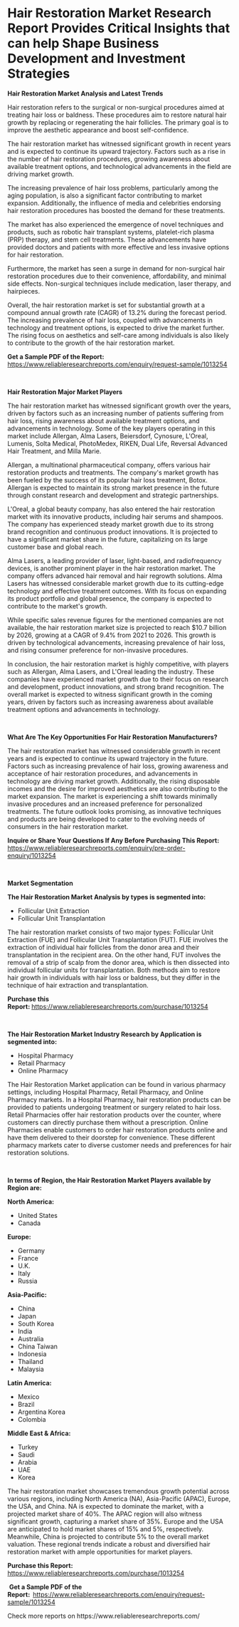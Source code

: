 <p><h1>Hair Restoration Market Research Report Provides Critical Insights that can help Shape Business Development and Investment Strategies</h1></p><p><strong>Hair Restoration Market Analysis and Latest Trends</strong></p>
<p><p>Hair restoration refers to the surgical or non-surgical procedures aimed at treating hair loss or baldness. These procedures aim to restore natural hair growth by replacing or regenerating the hair follicles. The primary goal is to improve the aesthetic appearance and boost self-confidence.</p><p>The hair restoration market has witnessed significant growth in recent years and is expected to continue its upward trajectory. Factors such as a rise in the number of hair restoration procedures, growing awareness about available treatment options, and technological advancements in the field are driving market growth.</p><p>The increasing prevalence of hair loss problems, particularly among the aging population, is also a significant factor contributing to market expansion. Additionally, the influence of media and celebrities endorsing hair restoration procedures has boosted the demand for these treatments.</p><p>The market has also experienced the emergence of novel techniques and products, such as robotic hair transplant systems, platelet-rich plasma (PRP) therapy, and stem cell treatments. These advancements have provided doctors and patients with more effective and less invasive options for hair restoration.</p><p>Furthermore, the market has seen a surge in demand for non-surgical hair restoration procedures due to their convenience, affordability, and minimal side effects. Non-surgical techniques include medication, laser therapy, and hairpieces.</p><p>Overall, the hair restoration market is set for substantial growth at a compound annual growth rate (CAGR) of 13.2% during the forecast period. The increasing prevalence of hair loss, coupled with advancements in technology and treatment options, is expected to drive the market further. The rising focus on aesthetics and self-care among individuals is also likely to contribute to the growth of the hair restoration market.</p></p>
<p><strong>Get a Sample PDF of the Report:&nbsp;</strong> <a href="https://www.reliableresearchreports.com/enquiry/request-sample/1013254">https://www.reliableresearchreports.com/enquiry/request-sample/1013254</a></p>
<p>&nbsp;</p>
<p><strong>Hair Restoration Major Market Players</strong></p>
<p><p>The hair restoration market has witnessed significant growth over the years, driven by factors such as an increasing number of patients suffering from hair loss, rising awareness about available treatment options, and advancements in technology. Some of the key players operating in this market include Allergan, Alma Lasers, Beiersdorf, Cynosure, L'Oreal, Lumenis, Solta Medical, PhotoMedex, RIKEN, Dual Life, Reversal Advanced Hair Treatment, and Milla Marie.</p><p>Allergan, a multinational pharmaceutical company, offers various hair restoration products and treatments. The company's market growth has been fueled by the success of its popular hair loss treatment, Botox. Allergan is expected to maintain its strong market presence in the future through constant research and development and strategic partnerships.</p><p>L'Oreal, a global beauty company, has also entered the hair restoration market with its innovative products, including hair serums and shampoos. The company has experienced steady market growth due to its strong brand recognition and continuous product innovations. It is projected to have a significant market share in the future, capitalizing on its large customer base and global reach.</p><p>Alma Lasers, a leading provider of laser, light-based, and radiofrequency devices, is another prominent player in the hair restoration market. The company offers advanced hair removal and hair regrowth solutions. Alma Lasers has witnessed considerable market growth due to its cutting-edge technology and effective treatment outcomes. With its focus on expanding its product portfolio and global presence, the company is expected to contribute to the market's growth.</p><p>While specific sales revenue figures for the mentioned companies are not available, the hair restoration market size is projected to reach $10.7 billion by 2026, growing at a CAGR of 9.4% from 2021 to 2026. This growth is driven by technological advancements, increasing prevalence of hair loss, and rising consumer preference for non-invasive procedures.</p><p>In conclusion, the hair restoration market is highly competitive, with players such as Allergan, Alma Lasers, and L'Oreal leading the industry. These companies have experienced market growth due to their focus on research and development, product innovations, and strong brand recognition. The overall market is expected to witness significant growth in the coming years, driven by factors such as increasing awareness about available treatment options and advancements in technology.</p></p>
<p>&nbsp;</p>
<p><strong>What Are The Key Opportunities For Hair Restoration Manufacturers?</strong></p>
<p><p>The hair restoration market has witnessed considerable growth in recent years and is expected to continue its upward trajectory in the future. Factors such as increasing prevalence of hair loss, growing awareness and acceptance of hair restoration procedures, and advancements in technology are driving market growth. Additionally, the rising disposable incomes and the desire for improved aesthetics are also contributing to the market expansion. The market is experiencing a shift towards minimally invasive procedures and an increased preference for personalized treatments. The future outlook looks promising, as innovative techniques and products are being developed to cater to the evolving needs of consumers in the hair restoration market.</p></p>
<p><strong>Inquire or Share Your Questions If Any Before Purchasing This Report:</strong> <a href="https://www.reliableresearchreports.com/enquiry/pre-order-enquiry/1013254">https://www.reliableresearchreports.com/enquiry/pre-order-enquiry/1013254</a></p>
<p>&nbsp;</p>
<p><strong>Market Segmentation</strong></p>
<p><strong>The Hair Restoration Market Analysis by types is segmented into:</strong></p>
<p><ul><li>Follicular Unit Extraction</li><li>Follicular Unit Transplantation</li></ul></p>
<p><p>The hair restoration market consists of two major types: Follicular Unit Extraction (FUE) and Follicular Unit Transplantation (FUT). FUE involves the extraction of individual hair follicles from the donor area and their transplantation in the recipient area. On the other hand, FUT involves the removal of a strip of scalp from the donor area, which is then dissected into individual follicular units for transplantation. Both methods aim to restore hair growth in individuals with hair loss or baldness, but they differ in the technique of hair extraction and transplantation.</p></p>
<p><strong>Purchase this Report:&nbsp;</strong><a href="https://www.reliableresearchreports.com/purchase/1013254">https://www.reliableresearchreports.com/purchase/1013254</a></p>
<p>&nbsp;</p>
<p><strong>The Hair Restoration Market Industry Research by Application is segmented into:</strong></p>
<p><ul><li>Hospital Pharmacy</li><li>Retail Pharmacy</li><li>Online Pharmacy</li></ul></p>
<p><p>The Hair Restoration Market application can be found in various pharmacy settings, including Hospital Pharmacy, Retail Pharmacy, and Online Pharmacy markets. In a Hospital Pharmacy, hair restoration products can be provided to patients undergoing treatment or surgery related to hair loss. Retail Pharmacies offer hair restoration products over the counter, where customers can directly purchase them without a prescription. Online Pharmacies enable customers to order hair restoration products online and have them delivered to their doorstep for convenience. These different pharmacy markets cater to diverse customer needs and preferences for hair restoration solutions.</p></p>
<p>&nbsp;</p>
<p><strong>In terms of Region, the Hair Restoration Market Players available by Region are:</strong></p>
<p>
    <p> <strong> North America: </strong>
        <ul>
            <li>United States</li>
            <li>Canada</li>
        </ul>
        </p> 
    <p> <strong> Europe: </strong>
        <ul>
            <li>Germany</li>
            <li>France</li>
            <li>U.K.</li>
            <li>Italy</li>
            <li>Russia</li>
        </ul>
        </p> 
    <p> <strong> Asia-Pacific: </strong>
        <ul>
            <li>China</li>
            <li>Japan</li>
            <li>South Korea</li>
            <li>India</li>
            <li>Australia</li>
            <li>China Taiwan</li>
            <li>Indonesia</li>
            <li>Thailand</li>
            <li>Malaysia</li>
        </ul>
        </p> 
    <p> <strong> Latin America: </strong>
        <ul>
            <li>Mexico</li>
            <li>Brazil</li>
            <li>Argentina Korea</li>
            <li>Colombia</li>
        </ul>
        </p> 
    <p> <strong> Middle East & Africa: </strong>
        <ul>
            <li>Turkey</li>
            <li>Saudi</li>
            <li>Arabia</li>
            <li>UAE</li>
            <li>Korea</li>
        </ul>
    </p>
    </p>
<p><p>The hair restoration market showcases tremendous growth potential across various regions, including North America (NA), Asia-Pacific (APAC), Europe, the USA, and China. NA is expected to dominate the market, with a projected market share of 40%. The APAC region will also witness significant growth, capturing a market share of 35%. Europe and the USA are anticipated to hold market shares of 15% and 5%, respectively. Meanwhile, China is projected to contribute 5% to the overall market valuation. These regional trends indicate a robust and diversified hair restoration market with ample opportunities for market players.</p></p>
<p><strong>Purchase this Report: </strong><a href="https://www.reliableresearchreports.com/purchase/1013254">https://www.reliableresearchreports.com/purchase/1013254</a></p>
<p>&nbsp;<strong>Get a Sample PDF of the Report:&nbsp;&nbsp;</strong><a href="https://www.reliableresearchreports.com/enquiry/request-sample/1013254">https://www.reliableresearchreports.com/enquiry/request-sample/1013254</a></p>
<p><strong></strong></p>
<p>Check more reports on https://www.reliableresearchreports.com/</p>